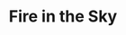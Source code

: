 ---
title: "Fire in the Sky"
type: Meteor
tags: ["meteor"]
description: "A meteor and a satellite streak by over the Paint Mines in Colorado."
image: assets/images/gallery/fire-in-the-sky/thumb.jpg
telescope: Sony ILCE-6300
length: "16mm"
aperture: "4.57mm"
signature: true
folder: fire-in-the-sky
exposure: 8
lights: 11
sessions: 1
firstCapture: 2021-10-16
lastCapture:
noannotations: true
---